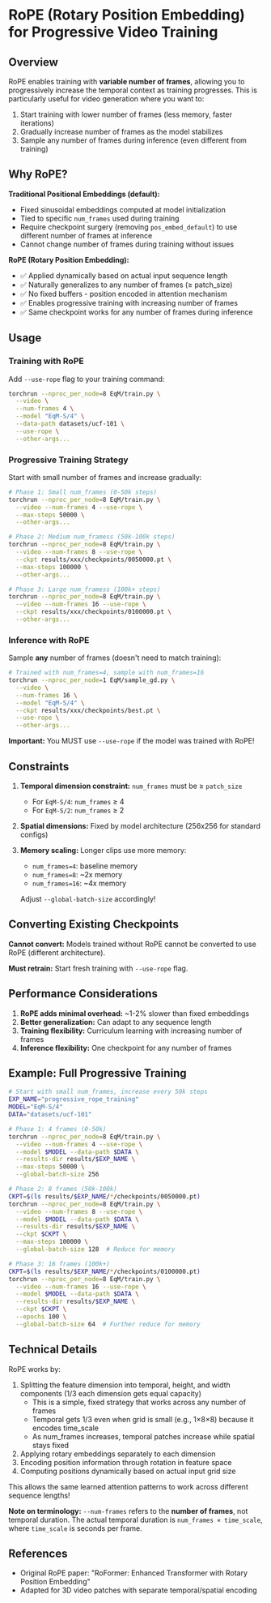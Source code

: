 # RoPE (Rotary Position Embedding) for Progressive Video Training

## Overview

RoPE enables training with **variable number of frames**, allowing you to progressively increase the temporal context as training progresses. This is particularly useful for video generation where you want to:

1. Start training with lower number of frames (less memory, faster iterations)
2. Gradually increase number of frames as the model stabilizes
3. Sample any number of frames during inference (even different from training)

## Why RoPE?

**Traditional Positional Embeddings (default):**
- Fixed sinusoidal embeddings computed at model initialization
- Tied to specific `num_frames` used during training
- Require checkpoint surgery (removing `pos_embed_default`) to use different number of frames at inference
- Cannot change number of frames during training without issues

**RoPE (Rotary Position Embedding):**
- ✅ Applied dynamically based on actual input sequence length
- ✅ Naturally generalizes to any number of frames (≥ patch_size)
- ✅ No fixed buffers - position encoded in attention mechanism
- ✅ Enables progressive training with increasing number of frames
- ✅ Same checkpoint works for any number of frames during inference

## Usage

### Training with RoPE

Add `--use-rope` flag to your training command:

```bash
torchrun --nproc_per_node=8 EqM/train.py \
  --video \
  --num-frames 4 \
  --model "EqM-S/4" \
  --data-path datasets/ucf-101 \
  --use-rope \
  --other-args...
```

### Progressive Training Strategy

Start with small number of frames and increase gradually:

```bash
# Phase 1: Small num_frames (0-50k steps)
torchrun --nproc_per_node=8 EqM/train.py \
  --video --num-frames 4 --use-rope \
  --max-steps 50000 \
  --other-args...

# Phase 2: Medium num_framess (50k-100k steps)  
torchrun --nproc_per_node=8 EqM/train.py \
  --video --num-frames 8 --use-rope \
  --ckpt results/xxx/checkpoints/0050000.pt \
  --max-steps 100000 \
  --other-args...

# Phase 3: Large num_framess (100k+ steps)
torchrun --nproc_per_node=8 EqM/train.py \
  --video --num-frames 16 --use-rope \
  --ckpt results/xxx/checkpoints/0100000.pt \
  --other-args...
```

### Inference with RoPE

Sample **any** number of frames (doesn't need to match training):

```bash
# Trained with num_frames=4, sample with num_frames=16
torchrun --nproc_per_node=1 EqM/sample_gd.py \
  --video \
  --num-frames 16 \
  --model "EqM-S/4" \
  --ckpt results/xxx/checkpoints/best.pt \
  --use-rope \
  --other-args...
```

**Important:** You MUST use `--use-rope` if the model was trained with RoPE!

## Constraints

1. **Temporal dimension constraint:** `num_frames` must be ≥ `patch_size`
   - For `EqM-S/4`: `num_frames` ≥ 4
   - For `EqM-S/2`: `num_frames` ≥ 2

2. **Spatial dimensions:** Fixed by model architecture (256x256 for standard configs)

3. **Memory scaling:** Longer clips use more memory:
   - `num_frames=4`: baseline memory
   - `num_frames=8`: ~2x memory
   - `num_frames=16`: ~4x memory
   
   Adjust `--global-batch-size` accordingly!

## Converting Existing Checkpoints

**Cannot convert:** Models trained without RoPE cannot be converted to use RoPE (different architecture).

**Must retrain:** Start fresh training with `--use-rope` flag.

## Performance Considerations

1. **RoPE adds minimal overhead:** ~1-2% slower than fixed embeddings
2. **Better generalization:** Can adapt to any sequence length
3. **Training flexibility:** Curriculum learning with increasing number of frames
4. **Inference flexibility:** One checkpoint for any number of frames

## Example: Full Progressive Training

```bash
# Start with small num_frames, increase every 50k steps
EXP_NAME="progressive_rope_training"
MODEL="EqM-S/4"
DATA="datasets/ucf-101"

# Phase 1: 4 frames (0-50k)
torchrun --nproc_per_node=8 EqM/train.py \
  --video --num-frames 4 --use-rope \
  --model $MODEL --data-path $DATA \
  --results-dir results/$EXP_NAME \
  --max-steps 50000 \
  --global-batch-size 256

# Phase 2: 8 frames (50k-100k)
CKPT=$(ls results/$EXP_NAME/*/checkpoints/0050000.pt)
torchrun --nproc_per_node=8 EqM/train.py \
  --video --num-frames 8 --use-rope \
  --model $MODEL --data-path $DATA \
  --results-dir results/$EXP_NAME \
  --ckpt $CKPT \
  --max-steps 100000 \
  --global-batch-size 128  # Reduce for memory

# Phase 3: 16 frames (100k+)
CKPT=$(ls results/$EXP_NAME/*/checkpoints/0100000.pt)
torchrun --nproc_per_node=8 EqM/train.py \
  --video --num-frames 16 --use-rope \
  --model $MODEL --data-path $DATA \
  --results-dir results/$EXP_NAME \
  --ckpt $CKPT \
  --epochs 100 \
  --global-batch-size 64  # Further reduce for memory
```

## Technical Details

RoPE works by:
1. Splitting the feature dimension into temporal, height, and width components (1/3 each dimension gets equal capacity)
   - This is a simple, fixed strategy that works across any number of frames
   - Temporal gets 1/3 even when grid is small (e.g., 1×8×8) because it encodes time_scale
   - As num_frames increases, temporal patches increase while spatial stays fixed
2. Applying rotary embeddings separately to each dimension
3. Encoding position information through rotation in feature space
4. Computing positions dynamically based on actual input grid size

This allows the same learned attention patterns to work across different sequence lengths!

**Note on terminology:** `--num-frames` refers to the **number of frames**, not temporal duration. The actual temporal duration is `num_frames × time_scale`, where `time_scale` is seconds per frame.

## References

- Original RoPE paper: "RoFormer: Enhanced Transformer with Rotary Position Embedding"
- Adapted for 3D video patches with separate temporal/spatial encoding
